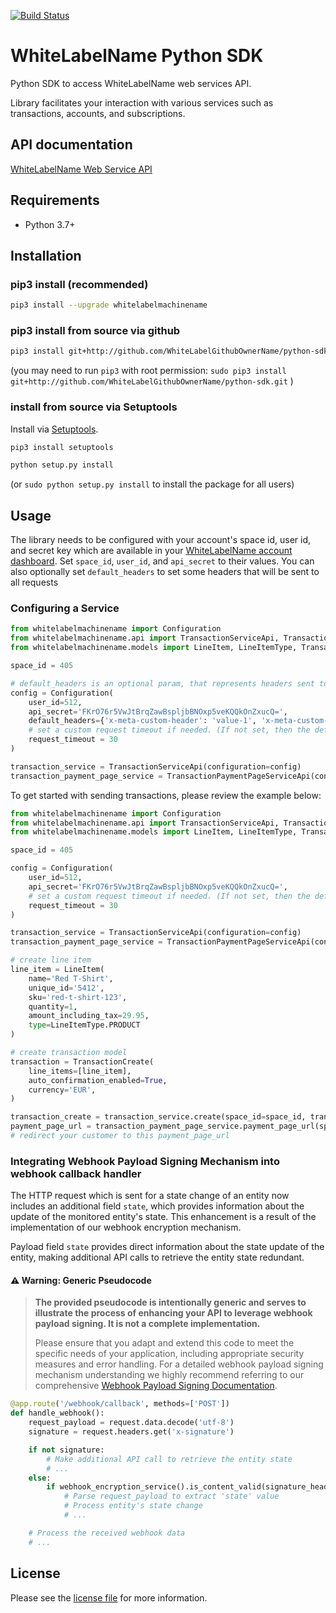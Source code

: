 [![Build Status](https://travis-ci.org/WhiteLabelGithubOwnerName/python-sdk.svg?branch=master)](https://travis-ci.org/WhiteLabelGithubOwnerName/python-sdk)

# WhiteLabelName Python SDK

Python SDK to access WhiteLabelName web services API.

Library facilitates your interaction with various services such as transactions, accounts, and subscriptions.

## API documentation

[WhiteLabelName Web Service API](https://app-wallee.com/doc/api/web-service)

## Requirements

- Python 3.7+

## Installation

### pip3 install (recommended)
```sh
pip3 install --upgrade whitelabelmachinename
```

### pip3 install from source via github

```sh
pip3 install git+http://github.com/WhiteLabelGithubOwnerName/python-sdk.git
```
(you may need to run `pip3` with root permission: `sudo pip3 install git+http://github.com/WhiteLabelGithubOwnerName/python-sdk.git` )

### install from source via Setuptools

Install via [Setuptools](http://pypi.python.org/pypi/setuptools).

```sh
pip3 install setuptools

python setup.py install
```
(or `sudo python setup.py install` to install the package for all users)

## Usage
The library needs to be configured with your account's space id, user id, and secret key which are available in your [WhiteLabelName
account dashboard](https://app-wallee.com/account/select). Set `space_id`, `user_id`, and `api_secret` to their values.
You can also optionally set `default_headers` to set some headers that will be sent to all requests

### Configuring a Service

```python
from whitelabelmachinename import Configuration
from whitelabelmachinename.api import TransactionServiceApi, TransactionPaymentPageServiceApi
from whitelabelmachinename.models import LineItem, LineItemType, TransactionCreate

space_id = 405

# default_headers is an optional param, that represents headers sent to all requests
config = Configuration(
    user_id=512,
    api_secret='FKrO76r5VwJtBrqZawBspljbBNOxp5veKQQkOnZxucQ=',
    default_headers={'x-meta-custom-header': 'value-1', 'x-meta-custom-header-2': 'value-2'},
    # set a custom request timeout if needed. (If not set, then the default value is: 25 seconds)
    request_timeout = 30
)

transaction_service = TransactionServiceApi(configuration=config)
transaction_payment_page_service = TransactionPaymentPageServiceApi(configuration=config)

```

To get started with sending transactions, please review the example below:

```python
from whitelabelmachinename import Configuration
from whitelabelmachinename.api import TransactionServiceApi, TransactionPaymentPageServiceApi
from whitelabelmachinename.models import LineItem, LineItemType, TransactionCreate

space_id = 405

config = Configuration(
    user_id=512,
    api_secret='FKrO76r5VwJtBrqZawBspljbBNOxp5veKQQkOnZxucQ=',
    # set a custom request timeout if needed. (If not set, then the default value is: 25 seconds)
    request_timeout = 30
)

transaction_service = TransactionServiceApi(configuration=config)
transaction_payment_page_service = TransactionPaymentPageServiceApi(configuration=config)

# create line item
line_item = LineItem(
    name='Red T-Shirt',
    unique_id='5412',
    sku='red-t-shirt-123',
    quantity=1,
    amount_including_tax=29.95,
    type=LineItemType.PRODUCT
)

# create transaction model
transaction = TransactionCreate(
    line_items=[line_item],
    auto_confirmation_enabled=True,
    currency='EUR',
)

transaction_create = transaction_service.create(space_id=space_id, transaction=transaction)
payment_page_url = transaction_payment_page_service.payment_page_url(space_id=space_id, id=transaction_create.id)
# redirect your customer to this payment_page_url
```

### Integrating Webhook Payload Signing Mechanism into webhook callback handler

The HTTP request which is sent for a state change of an entity now includes an additional field `state`, which provides information about the update of the monitored entity's state. This enhancement is a result of the implementation of our webhook encryption mechanism.

Payload field `state` provides direct information about the state update of the entity, making additional API calls to retrieve the entity state redundant.

#### ⚠️ Warning: Generic Pseudocode

> **The provided pseudocode is intentionally generic and serves to illustrate the process of enhancing your API to leverage webhook payload signing. It is not a complete implementation.**
>
> Please ensure that you adapt and extend this code to meet the specific needs of your application, including appropriate security measures and error handling.
For a detailed webhook payload signing mechanism understanding we highly recommend referring to our comprehensive
[Webhook Payload Signing Documentation](https://app-wallee.com/doc/webhooks#_webhook_payload_signing_mechanism).

```python
@app.route('/webhook/callback', methods=['POST'])
def handle_webhook():
    request_payload = request.data.decode('utf-8')
    signature = request.headers.get('x-signature')

    if not signature:
        # Make additional API call to retrieve the entity state
        # ...
    else:
        if webhook_encryption_service().is_content_valid(signature_header=signature, content_to_verify=request_payload):
            # Parse request_payload to extract 'state' value
            # Process entity's state change
            # ...

    # Process the received webhook data
    # ...

```

## License

Please see the [license file](https://github.com/WhiteLabelGithubOwnerName/python-sdk/blob/master/LICENSE) for more information.